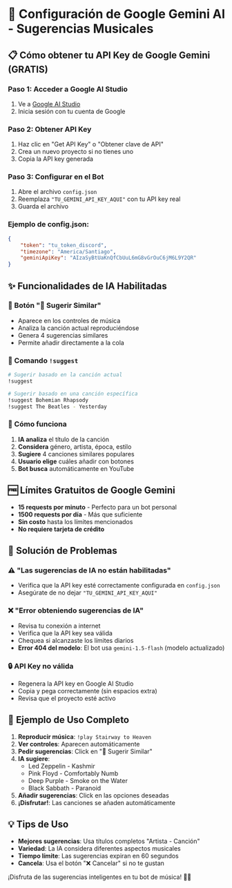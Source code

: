# 🤖 Configuración de Google Gemini AI - Sugerencias Musicales

## 📋 Cómo obtener tu API Key de Google Gemini (GRATIS)

### Paso 1: Acceder a Google AI Studio
1. Ve a [Google AI Studio](https://aistudio.google.com/)
2. Inicia sesión con tu cuenta de Google

### Paso 2: Obtener API Key
1. Haz clic en "Get API Key" o "Obtener clave de API"
2. Crea un nuevo proyecto si no tienes uno
3. Copia la API key generada

### Paso 3: Configurar en el Bot
1. Abre el archivo `config.json`
2. Reemplaza `"TU_GEMINI_API_KEY_AQUI"` con tu API key real
3. Guarda el archivo

### Ejemplo de config.json:
```json
{
    "token": "tu_token_discord",
    "timezone": "America/Santiago",
    "geminiApiKey": "AIzaSyBtUaKnQfCbUuL6mG8vGrOuC6jM6L9Y2QR"
}
```

## ✨ Funcionalidades de IA Habilitadas

### 🎯 Botón "🤖 Sugerir Similar"
- Aparece en los controles de música
- Analiza la canción actual reproduciéndose
- Genera 4 sugerencias similares
- Permite añadir directamente a la cola

### 📝 Comando `!suggest`
```bash
# Sugerir basado en la canción actual
!suggest

# Sugerir basado en una canción específica
!suggest Bohemian Rhapsody
!suggest The Beatles - Yesterday
```

### 🎵 Cómo funciona
1. **IA analiza** el título de la canción
2. **Considera** género, artista, época, estilo
3. **Sugiere** 4 canciones similares populares
4. **Usuario elige** cuáles añadir con botones
5. **Bot busca** automáticamente en YouTube

## 🆓 Límites Gratuitos de Google Gemini

- **15 requests por minuto** - Perfecto para un bot personal
- **1500 requests por día** - Más que suficiente
- **Sin costo** hasta los límites mencionados
- **No requiere tarjeta de crédito**

## 🔧 Solución de Problemas

### ⚠️ "Las sugerencias de IA no están habilitadas"
- Verifica que la API key esté correctamente configurada en `config.json`
- Asegúrate de no dejar `"TU_GEMINI_API_KEY_AQUI"`

### ❌ "Error obteniendo sugerencias de IA"
- Revisa tu conexión a internet
- Verifica que la API key sea válida
- Chequea si alcanzaste los límites diarios
- **Error 404 del modelo**: El bot usa `gemini-1.5-flash` (modelo actualizado)

### 🔒 API Key no válida
- Regenera la API key en Google AI Studio
- Copia y pega correctamente (sin espacios extra)
- Revisa que el proyecto esté activo

## 🚀 Ejemplo de Uso Completo

1. **Reproducir música**: `!play Stairway to Heaven`
2. **Ver controles**: Aparecen automáticamente
3. **Pedir sugerencias**: Click en "🤖 Sugerir Similar"
4. **IA sugiere**:
   - Led Zeppelin - Kashmir
   - Pink Floyd - Comfortably Numb
   - Deep Purple - Smoke on the Water
   - Black Sabbath - Paranoid
5. **Añadir sugerencias**: Click en las opciones deseadas
6. **¡Disfrutar!**: Las canciones se añaden automáticamente

## 💡 Tips de Uso

- **Mejores sugerencias**: Usa títulos completos "Artista - Canción"
- **Variedad**: La IA considera diferentes aspectos musicales
- **Tiempo límite**: Las sugerencias expiran en 60 segundos
- **Cancela**: Usa el botón "❌ Cancelar" si no te gustan

¡Disfruta de las sugerencias inteligentes en tu bot de música! 🎵🤖
